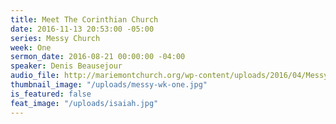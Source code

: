 ```yaml
---
title: Meet The Corinthian Church
date: 2016-11-13 20:53:00 -05:00
series: Messy Church
week: One
sermon_date: 2016-08-21 00:00:00 -04:00
speaker: Denis Beausejour
audio_file: http://mariemontchurch.org/wp-content/uploads/2016/04/Messy-Church-Week-1-Denis.mp3
thumbnail_image: "/uploads/messy-wk-one.jpg"
is_featured: false
feat_image: "/uploads/isaiah.jpg"
---
```


